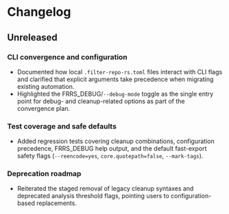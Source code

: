 # Changelog

## Unreleased

### CLI convergence and configuration
- Documented how local `.filter-repo-rs.toml` files interact with CLI flags and clarified that explicit arguments take precedence when migrating existing automation.
- Highlighted the FRRS_DEBUG/`--debug-mode` toggle as the single entry point for debug- and cleanup-related options as part of the convergence plan.

### Test coverage and safe defaults
- Added regression tests covering cleanup combinations, configuration precedence, FRRS_DEBUG help output, and the default fast-export safety flags (`--reencode=yes`, `core.quotepath=false`, `--mark-tags`).

### Deprecation roadmap
- Reiterated the staged removal of legacy cleanup syntaxes and deprecated analysis threshold flags, pointing users to configuration-based replacements.
